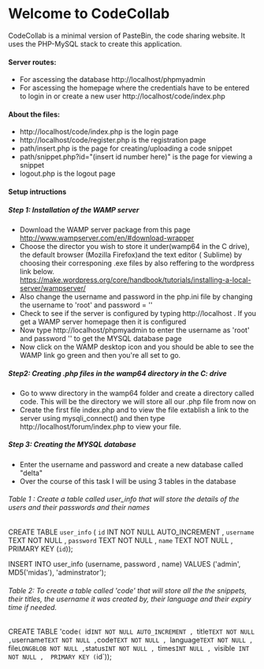 # Welcome to CodeCollab
CodeCollab is a minimal version of PasteBin, the code sharing website. It uses the PHP-MySQL stack to create this application.

#### Server routes: 
- For ascessing the database http://localhost/phpmyadmin
- For ascessing the homepage where the credentials have to be entered to login in or create a new user http://localhost/code/index.php
#### About the files: 
- http://localhost/code/index.php is the login page
- http://localhost/code/register.php is the registration page
- path/insert.php is the page for creating/uploading a code snippet
- path/snippet.php?id="(insert id number here)" is the page for viewing a snippet
- logout.php is the logout page
#### Setup intructions
##### Step 1: Installation  of the WAMP server
- Download the WAMP server package from this page http://www.wampserver.com/en/#download-wrapper
- Choose the director you wish to store it under(wamp64 in the C drive), the default browser (Mozilla Firefox)and the text editor ( Sublime) by choosing their corresponing .exe files by also reffering to the wordpress link below.
https://make.wordpress.org/core/handbook/tutorials/installing-a-local-server/wampserver/
- Also change the username and password in the php.ini file by changing the username to 'root' and password = ''
- Check to see if the server is configured by typing http://localhost . If you get a WAMP server homepage then it is configured
- Now type http://localhost/phpmyadmin to enter the username as 'root' and password ''  to get the MYSQL database page
- Now click on the WAMP desktop icon and you should be able to see the WAMP link go green and then you're all set to go.

##### Step2: Creating .php files in the wamp64 directory in the C: drive
- Go to www directory in the wamp64 folder and create a directory called code. This will be the directory we will store all our .php file from now on
- Create the first file index.php  and to view the file extablish a link to the server using mysqli_connect() and then type http://localhost/forum/index.php to view your file.

##### Step 3: Creating the MYSQL database
- Enter the username and password and create a new database called "delta"
- Over the course of this task I will be using 3 tables in the database
###### Table 1 : Create a table called user_info that will store the details of the users and their passwords and their names


CREATE TABLE `user_info` ( 
           `id` INT NOT NULL AUTO_INCREMENT , 
           `username` TEXT NOT NULL ,
           `password` TEXT NOT NULL ,
           `name` TEXT NOT NULL ,
           PRIMARY KEY (`id`));
           
 
INSERT INTO user_info (username, password , name) VALUES ('admin', MD5('midas'), 'adminstrator');

###### Table 2: To create a table called 'code' that will store all the the snippets, their titles, the username it was created by, their language and their expiry time if needed.

CREATE TABLE  'code` ( 
          `id` INT NOT NULL AUTO_INCREMENT , 
          `title` TEXT NOT NULL ,
          `username` TEXT NOT NULL ,
          `code` TEXT NOT NULL , 
          `language` TEXT NOT NULL , 
          `file` LONGBLOB NOT NULL ,
          `status` INT NOT NULL , 
          `times` INT NULL , 
          `visible` INT NOT NULL , 
          PRIMARY KEY (`id`));


